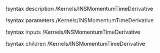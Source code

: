 !syntax description /Kernels/INSMomentumTimeDerivative

!syntax parameters /Kernels/INSMomentumTimeDerivative

!syntax inputs /Kernels/INSMomentumTimeDerivative

!syntax children /Kernels/INSMomentumTimeDerivative
